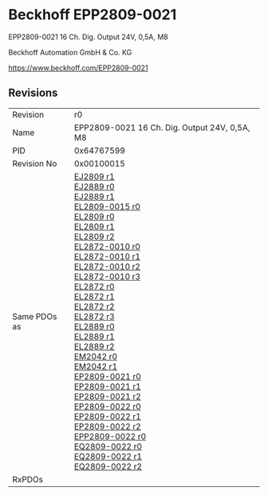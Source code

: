 # Beckhoff EPP2809-0021

EPP2809-0021 16 Ch. Dig. Output 24V, 0,5A, M8

Beckhoff Automation GmbH & Co. KG

https://www.beckhoff.com/EPP2809-0021

## Revisions
<table>
<tr>
<td>Revision</td>
<td>r0</td>
</tr>
<tr>
<td>Name</td>
<td>EPP2809-0021 16 Ch. Dig. Output 24V, 0,5A, M8</td>
</tr>
<tr>
<td>PID</td>
<td>0x64767599</td>
</tr>
<tr>
<td>Revision No</td>
<td>0x00100015</td>
</tr>
<tr>
<td>Same PDOs as</td>
<td><a href="EJ2809.md">EJ2809 r1</a><br/><a href="EJ2889.md">EJ2889 r0</a><br/><a href="EJ2889.md">EJ2889 r1</a><br/><a href="EL2809-0015.md">EL2809-0015 r0</a><br/><a href="EL2809.md">EL2809 r0</a><br/><a href="EL2809.md">EL2809 r1</a><br/><a href="EL2809.md">EL2809 r2</a><br/><a href="EL2872-0010.md">EL2872-0010 r0</a><br/><a href="EL2872-0010.md">EL2872-0010 r1</a><br/><a href="EL2872-0010.md">EL2872-0010 r2</a><br/><a href="EL2872-0010.md">EL2872-0010 r3</a><br/><a href="EL2872.md">EL2872 r0</a><br/><a href="EL2872.md">EL2872 r1</a><br/><a href="EL2872.md">EL2872 r2</a><br/><a href="EL2872.md">EL2872 r3</a><br/><a href="EL2889.md">EL2889 r0</a><br/><a href="EL2889.md">EL2889 r1</a><br/><a href="EL2889.md">EL2889 r2</a><br/><a href="EM2042.md">EM2042 r0</a><br/><a href="EM2042.md">EM2042 r1</a><br/><a href="EP2809-0021.md">EP2809-0021 r0</a><br/><a href="EP2809-0021.md">EP2809-0021 r1</a><br/><a href="EP2809-0021.md">EP2809-0021 r2</a><br/><a href="EP2809-0022.md">EP2809-0022 r0</a><br/><a href="EP2809-0022.md">EP2809-0022 r1</a><br/><a href="EP2809-0022.md">EP2809-0022 r2</a><br/><a href="EPP2809-0022.md">EPP2809-0022 r0</a><br/><a href="EQ2809-0022.md">EQ2809-0022 r0</a><br/><a href="EQ2809-0022.md">EQ2809-0022 r1</a><br/><a href="EQ2809-0022.md">EQ2809-0022 r2</a></td>
</tr>
<tr>
<td>RxPDOs</td>
<td></td>
</tr>
</table>
